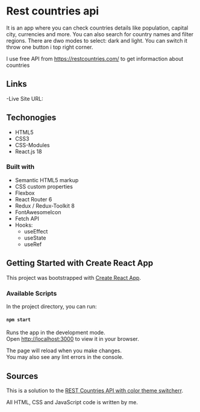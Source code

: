 # Rest countries api

It is an app where you can check countries details like population, capital city, currencies and more.
You can also search for country names and filter regions.
There are dwo modes to select: dark and light. You can switch it throw one button i top right corner.

I use free API from https://restcountries.com/  to get informaction about countries


## Links

-Live Site URL: 

## Techonogies

- HTML5
- CSS3
- CSS-Modules
- React.js 18

### Built with

- Semantic HTML5 markup
- CSS custom properties
- Flexbox
- React Router 6
- Redux / Redux-Toolkit 8
- FontAwesomeIcon
- Fetch API
- Hooks:
    * useEffect
    * useState
    * useRef


## Getting Started with Create React App

This project was bootstrapped with [Create React App](https://github.com/facebook/create-react-app).

### Available Scripts

In the project directory, you can run:

#### `npm start`

Runs the app in the development mode.\
Open [http://localhost:3000](http://localhost:3000) to view it in your browser.

The page will reload when you make changes.\
You may also see any lint errors in the console.

## Sources

This is a solution to the [REST Countries API with color theme switcherr](https://www.frontendmentor.io/challenges/rest-countries-api-with-color-theme-switcher-5cacc469fec04111f7b848ca).

All HTML, CSS and JavaScript code is written by me.


